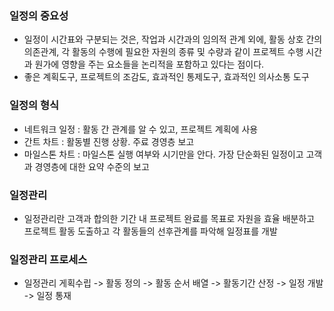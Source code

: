 ### 일정의 중요성
- 일정이 시간표와 구분되는 것은, 작업과 시간과의 임의적 관계 외에, 활동 상호 간의 의존관계, 각 활동의 수행에 필요한 자원의 종류 및 수량과 같이 프로젝트 수행 시간과 원가에 영향을 주는 요소들을 논리적을 포함하고 있다는 점이다.
- 좋은 계획도구, 프로젝트의 조감도, 효과적인 통제도구, 효과적인 의사소통 도구

### 일정의 형식
- 네트워크 일정 : 활동 간 관계를 알 수 있고, 프로젝트 계획에 사용
- 간트 차트 : 활동별 진행 상황. 주료 경영층 보고
- 마일스톤 차트 : 마일스톤 실행 여부와 시기만을 안다. 가장 단순화된 일정이고 고객과 경영층에 대한 요약 수준의 보고

### 일정관리
- 일정관리란 고객과 합의한 기간 내 프로젝트 완료를 목표로 자원을 효율 배분하고 프로젝트 활동 도출하고 각 활동들의 선후관계를 파악해 일정표를 개발

### 일정관리 프로세스
- 일정관리 게획수립 -> 활동 정의 -> 활동 순서 배열 -> 활동기간 산정 -> 일정 개발 -> 일정 통재
